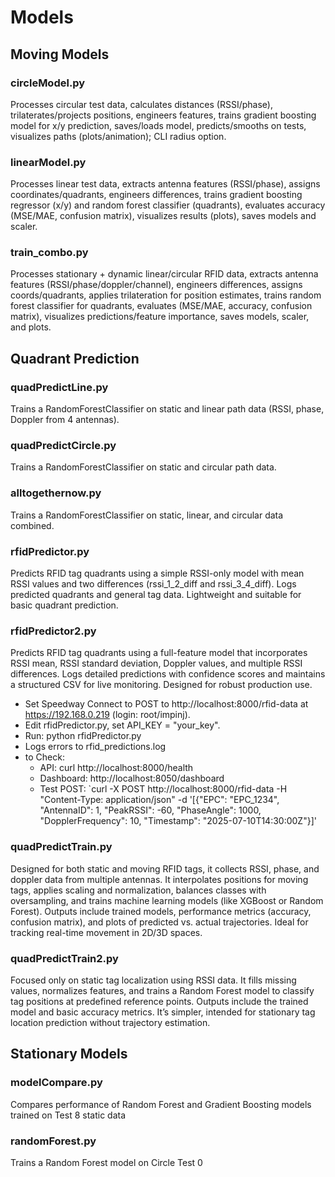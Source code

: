 # Models 

## Moving Models
### circleModel.py
Processes circular test data, calculates distances (RSSI/phase), trilaterates/projects positions, engineers features, trains gradient boosting model for x/y prediction, saves/loads model, predicts/smooths on tests, visualizes paths (plots/animation); CLI radius option.

### linearModel.py
Processes linear test data, extracts antenna features (RSSI/phase), assigns coordinates/quadrants, engineers differences, trains gradient boosting regressor (x/y) and random forest classifier (quadrants), evaluates accuracy (MSE/MAE, confusion matrix), visualizes results (plots), saves models and scaler. 

### train_combo.py
Processes stationary + dynamic linear/circular RFID data, extracts antenna features (RSSI/phase/doppler/channel), engineers differences, assigns coords/quadrants, applies trilateration for position estimates, trains random forest classifier for quadrants, evaluates (MSE/MAE, accuracy, confusion matrix), visualizes predictions/feature importance, saves models, scaler, and plots.

## Quadrant Prediction
### quadPredictLine.py
Trains a RandomForestClassifier on static and linear path data (RSSI, phase, Doppler from 4 antennas).

### quadPredictCircle.py
Trains a RandomForestClassifier on static and circular path data.

### alltogethernow.py
Trains a RandomForestClassifier on static, linear, and circular data combined.

### rfidPredictor.py
Predicts RFID tag quadrants using a simple RSSI-only model with mean RSSI values and two differences (rssi_1_2_diff and rssi_3_4_diff). Logs predicted quadrants and general tag data. Lightweight and suitable for basic quadrant prediction.

### rfidPredictor2.py
Predicts RFID tag quadrants using a full-feature model that incorporates RSSI mean, RSSI standard deviation, Doppler values, and multiple RSSI differences. Logs detailed predictions with confidence scores and maintains a structured CSV for live monitoring. Designed for robust production use.

- Set Speedway Connect to POST to http://localhost:8000/rfid-data at https://192.168.0.219 (login: root/impinj).
- Edit rfidPredictor.py, set API_KEY = "your_key".
- Run: python rfidPredictor.py
- Logs errors to rfid_predictions.log
- to Check:
    - API: curl http://localhost:8000/health
    - Dashboard: http://localhost:8050/dashboard
    - Test POST: `curl -X POST http://localhost:8000/rfid-data -H "Content-Type: application/json" -d '[{"EPC": "EPC_1234", "AntennaID": 1, "PeakRSSI": -60, "PhaseAngle": 1000, "DopplerFrequency": 10, "Timestamp": "2025-07-10T14:30:00Z"}]'

### quadPredictTrain.py
Designed for both static and moving RFID tags, it collects RSSI, phase, and doppler data from multiple antennas. It interpolates positions for moving tags, applies scaling and normalization, balances classes with oversampling, and trains machine learning models (like XGBoost or Random Forest). Outputs include trained models, performance metrics (accuracy, confusion matrix), and plots of predicted vs. actual trajectories. Ideal for tracking real-time movement in 2D/3D spaces.

### quadPredictTrain2.py
Focused only on static tag localization using RSSI data. It fills missing values, normalizes features, and trains a Random Forest model to classify tag positions at predefined reference points. Outputs include the trained model and basic accuracy metrics. It’s simpler, intended for stationary tag location prediction without trajectory estimation.

## Stationary Models
### modelCompare.py
Compares performance of Random Forest and Gradient Boosting models trained on Test 8 static data

### randomForest.py
Trains a Random Forest model on Circle Test 0
